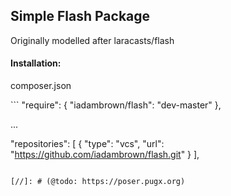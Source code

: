 ## Simple Flash Package

<p>Originally modelled after laracasts/flash</p>

#### Installation:

<p>composer.json</p>
```
"require": {
  "iadambrown/flash": "dev-master"
},

<p>...</p>

"repositories": [
  {
    "type": "vcs",
    "url": "https://github.com/iadambrown/flash.git"
  }
],
```

[//]: # (@todo: https://poser.pugx.org)
